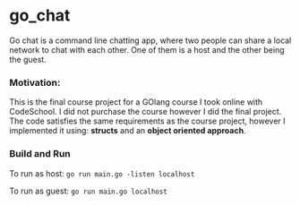 # go_chat
Go chat is a command line chatting app, where two people can share a local network to chat with each other. One of them is a host and the other being the guest.

### Motivation:
This is the final course project for a GOlang course I took online with CodeSchool. I did not purchase the course however I did the final project. 
The code satisfies the same requirements as the course project, however I implemented it using: **structs** and an **object oriented approach**.

### Build and Run
To run as host:
`go run main.go -listen localhost`

To run as guest:
`go run main.go localhost`
